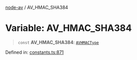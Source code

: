 [node-av](../globals.md) / AV\_HMAC\_SHA384

# Variable: AV\_HMAC\_SHA384

> `const` **AV\_HMAC\_SHA384**: [`AVHMACType`](../type-aliases/AVHMACType.md)

Defined in: [constants.ts:871](https://github.com/seydx/av/blob/f8631fc881b394300b1479f511d55cf1c370a87f/src/constants/constants.ts#L871)
